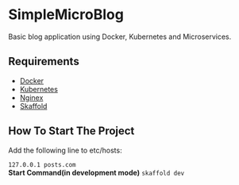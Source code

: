 # SimpleMicroBlog

Basic blog application using Docker, Kubernetes and Microservices.

## Requirements

- [Docker](https://www.docker.com/get-started)
- [Kubernetes](https://docs.docker.com/desktop/kubernetes)
- [Nginex](https://kubernetes.github.io/ingress-nginx/deploy/#quick-start)
- [Skaffold](https://skaffold.dev)

## How To Start The Project

Add the following line to etc/hosts:

`127.0.0.1 posts.com`\
**Start Command(in development mode)**
`skaffold dev`
